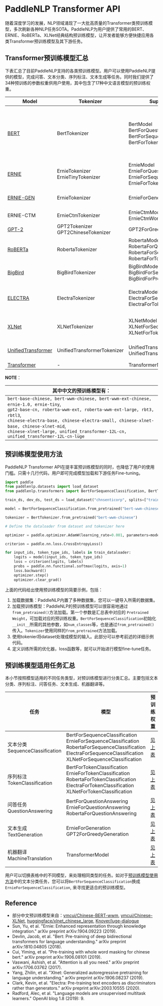 # PaddleNLP Transformer API

随着深度学习的发展，NLP领域涌现了一大批高质量的Transformer类预训练模型，多次刷新各种NLP任务SOTA。PaddleNLP为用户提供了常用的BERT、ERNIE、RoBERTa、XLNet经典结构预训练模型，让开发者能够方便快捷应用各类Transformer预训练模型及其下游任务。


## Transformer预训练模型汇总

下表汇总了目前PaddleNLP支持的各类预训练模型。用户可以使用PaddleNLP提供的模型，完成问答、文本分类、序列标注、文本生成等任务。同时我们提供了34种预训练的参数权重供用户使用，其中包含了17种中文语言模型的预训练权重。

| Model | Tokenizer | Supported Task | Pretrained Weight|
|---|---|---|---|
| [BERT](https://arxiv.org/abs/1810.04805) | BertTokenizer|BertModel<br> BertForQuestionAnswering<br> BertForSequenceClassification<br>BertForTokenClassification| `bert-base-uncased`<br> `bert-large-uncased` <br>`bert-base-multilingual-uncased` <br>`bert-base-cased`<br> `bert-base-chinese`<br> `bert-base-multilingual-cased`<br> `bert-large-cased`<br> `bert-wwm-chinese`<br> `bert-wwm-ext-chinese` |
|[ERNIE](https://arxiv.org/abs/1904.09223)|ErnieTokenizer<br>ErnieTinyTokenizer|ErnieModel<br> ErnieForQuestionAnswering<br> ErnieForSequenceClassification<br> ErnieForTokenClassification | `ernie-1.0`<br> `ernie-tiny`<br> `ernie-2.0-en`<br> `ernie-2.0-large-en`|
|[ERNIE-GEN](https://arxiv.org/abs/2001.11314)|ErnieTokenizer| ErnieForGeneration|`ernie-gen-base-en`<br>`ernie-gen-large-en`<br>`ernie-gen-large-en-430g`|
| ERNIE-CTM                                 | ErnieCtmTokenizer | ErnieCtmModel<br> ErnieCtmWordtagModel                       | `ernie-ctm`            |
|[GPT-2](https://cdn.openai.com/better-language-models/language_models_are_unsupervised_multitask_learners.pdf)| GPT2Tokenizer<br> GPT2ChineseTokenizer| GPT2ForGreedyGeneration| `gpt2-base-cn` <br> `gpt2-medium-en`|
|[RoBERTa](https://arxiv.org/abs/1907.11692)|RobertaTokenizer| RobertaModel<br>RobertaForQuestionAnswering<br>RobertaForSequenceClassification<br>RobertaForTokenClassification| `roberta-wwm-ext`<br> `roberta-wwm-ext-large`<br> `rbt3`<br> `rbtl3`|
| [BigBird](https://arxiv.org/abs/2007.14062) | BigBirdTokenizer  | BigBirdModel<br> BigBirdForSequenceClassification<br> BigBirdForPretraining | `bigbird-base-uncased` |
|[ELECTRA](https://arxiv.org/abs/2003.10555) | ElectraTokenizer| ElectraModel<br>ElectraForSequenceClassification<br>ElectraForTokenClassification<br>|`electra-small`<br> `electra-base`<br> `electra-large`<br> `chinese-electra-small`<br> `chinese-electra-base`<br>|
|[XLNet](https://arxiv.org/abs/1906.08237)| XLNetTokenizer| XLNetModel<br> XLNetForSequenceClassification<br> XLNetForTokenClassification |`xlnet-base-cased`<br> `xlnet-large-cased`<br> `chinese-xlnet-base`<br> `chinese-xlnet-mid`<br> `chinese-xlnet-large`|
|[UnifiedTransformer](https://arxiv.org/abs/2006.16779)| UnifiedTransformerTokenizer| UnifiedTransformerModel<br> UnifiedTransformerLMHeadModel |`unified_transformer-12L-cn`<br> `unified_transformer-12L-cn-luge` |
|[Transformer](https://arxiv.org/abs/1706.03762) |- | TransformerModel | - |

**NOTE**：

| 其中中文的预训练模型有：|
|---|
|`bert-base-chinese, bert-wwm-chinese, bert-wwm-ext-chinese, ernie-1.0, ernie-tiny`,<br> `gpt2-base-cn, roberta-wwm-ext, roberta-wwm-ext-large, rbt3, rbtl3`,<br> `chinese-electra-base, chinese-electra-small, chinese-xlnet-base, chinese-xlnet-mid`, <br>`chinese-xlnet-large, unified_transformer-12L-cn, unified_transformer-12L-cn-luge`  |


## 预训练模型使用方法

PaddleNLP Transformer API在提丰富预训练模型的同时，也降低了用户的使用门槛。只需十几行代码，用户即可完成模型加载和下游任务Fine-tuning。

```python
import paddle
from paddlenlp.datasets import load_dataset
from paddlenlp.transformers import BertForSequenceClassification, BertTokenizer

train_ds, dev_ds, test_ds = load_dataset("chnsenticorp", splits=["train", "dev", "test"])

model = BertForSequenceClassification.from_pretrained("bert-wwm-chinese", num_classes=len(train_ds.label_list))

tokenizer = BertTokenizer.from_pretrained("bert-wwm-chinese")

# Define the dataloader from dataset and tokenizer here

optimizer = paddle.optimizer.AdamW(learning_rate=0.001, parameters=model.parameters())

criterion = paddle.nn.loss.CrossEntropyLoss()

for input_ids, token_type_ids, labels in train_dataloader:
    logits = model(input_ids, token_type_ids)
    loss = criterion(logits, labels)
    probs = paddle.nn.functional.softmax(logits, axis=1)
    loss.backward()
    optimizer.step()
    optimizer.clear_grad()
```

上面的代码给出使用预训练模型的简要示例，包括：

1. 加载数据集：PaddleNLP内置了多种数据集，您可以一键导入所需的数据集。
2. 加载预训练模型：PaddleNLP的预训练模型可以很容易地通过`from_pretrained()`方法加载。第一个参数是汇总表中对应的 `Pretrained Weight`，可加载对应的预训练权重。`BertForSequenceClassification`初始化`__init__`所需的其他参数，如`num_classes`等，也是通过`from_pretrained()`传入。`Tokenizer`使用同样的`from_pretrained`方法加载。
3. 使用tokenier将dataset处理成模型的输入。此部分可以参考前述的详细示例代码。
4. 定义训练所需的优化器，loss函数等，就可以开始进行模型fine-tune任务。


## 预训练模型适用任务汇总

本小节按照模型适用的不同任务类型，对预训练模型进行分类汇总。主要包括文本分类、序列标注、问答任务、文本生成、机器翻译等。

|任务|模型|预训练权重|
|---|---|---|
|文本分类<br>SequenceClassification |BertForSequenceClassification <br> ErnieForSequenceClassification <br> RobertaForSequenceClassification <br> ElectraForSequenceClassification <br> XLNetForSequenceClassification | [见上表](#Transformer预训练模型汇总)|
|序列标注<br>TokenClassification|BertForTokenClassification <br> ErnieForTokenClassification <br> RobertaForTokenClassification <br> ElectraForTokenClassification <br> XLNetForTokenClassification |[见上表](#Transformer预训练模型汇总)|
|问答任务<br>QuestionAnswering|BertForQuestionAnswering <br> ErnieForQuestionAnswering <br> RobertaForQuestionAnswering|[见上表](#Transformer预训练模型汇总)|
|文本生成<br>TextGeneration | ErnieForGeneration <br> GPT2ForGreedyGeneration |[见上表](#Transformer预训练模型汇总)|
|机器翻译<br>MachineTranslation| TransformerModel |[见上表](#Transformer预训练模型汇总)|

用户可以切换表格中的不同模型，来处理相同类型的任务。如对于[预训练模型使用方法](#预训练模型使用方法)中的文本分类任务，您可以将`BertForSequenceClassification`换成`ErnieForSequenceClassification`, 来寻找更适合的预训练模型。


## Reference
- 部分中文预训练模型来自：[ymcui/Chinese-BERT-wwm](https://github.com/ymcui/Chinese-BERT-wwm), [ymcui/Chinese-XLNet](https://github.com/ymcui/Chinese-XLNet), [huggingface/xlnet_chinese_large](https://huggingface.co/clue/xlnet_chinese_large), [Knover/luge-dialogue](https://github.com/PaddlePaddle/Knover/tree/luge-dialogue/luge-dialogue)
- Sun, Yu, et al. "Ernie: Enhanced representation through knowledge integration." arXiv preprint arXiv:1904.09223 (2019).
- Devlin, Jacob, et al. "Bert: Pre-training of deep bidirectional transformers for language understanding." arXiv preprint arXiv:1810.04805 (2018).
- Cui, Yiming, et al. "Pre-training with whole word masking for chinese bert." arXiv preprint arXiv:1906.08101 (2019).
- Vaswani, Ashish, et al. "Attention is all you need." arXiv preprint arXiv:1706.03762 (2017).
- Yang, Zhilin, et al. "Xlnet: Generalized autoregressive pretraining for language understanding." arXiv preprint arXiv:1906.08237 (2019).
- Clark, Kevin, et al. "Electra: Pre-training text encoders as discriminators rather than generators." arXiv preprint arXiv:2003.10555 (2020).
- Radford, Alec, et al. "Language models are unsupervised multitask learners." OpenAI blog 1.8 (2019): 9.
